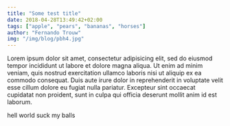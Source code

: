 ```yaml
---
title: "Some test title"
date: 2018-04-28T13:49:42+02:00
tags: ["apple", "pears", "bananas", "horses"]
author: "Fernando Trouw"
img: "/img/blog/pbh4.jpg"
---
```

Lorem ipsum dolor sit amet, consectetur adipisicing elit, sed do eiusmod tempor incididunt ut labore et dolore magna aliqua. Ut enim ad minim veniam, quis nostrud exercitation ullamco laboris nisi ut aliquip ex ea commodo consequat. Duis aute irure dolor in reprehenderit in voluptate velit esse cillum dolore eu fugiat nulla pariatur. Excepteur sint occaecat cupidatat non proident, sunt in culpa qui officia deserunt mollit anim id est laborum.


hell world suck my balls
